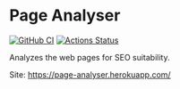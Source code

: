 # Page Analyser

[![GitHub CI](https://github.com/LubaRo/php-project-lvl3/actions/workflows/ci-check.yml/badge.svg?branch=master)](https://github.com/LubaRo/php-project-lvl3/actions/workflows/ci-check.yml)
[![Actions Status](https://github.com/LubaRo/php-project-lvl3/workflows/hexlet-check/badge.svg)](https://github.com/LubaRo/php-project-lvl3/actions)

Analyzes the web pages for SEO suitability.

Site: https://page-analyser.herokuapp.com/
